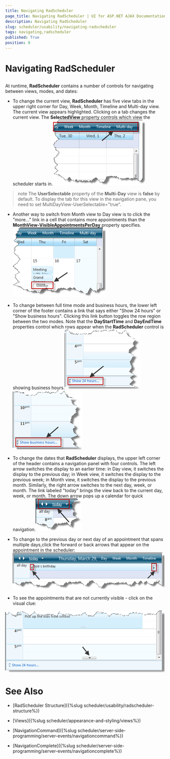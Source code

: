 ```yaml
---
title: Navigating RadScheduler
page_title: Navigating RadScheduler | UI for ASP.NET AJAX Documentation
description: Navigating RadScheduler
slug: scheduler/usability/navigating-radscheduler
tags: navigating,radscheduler
published: True
position: 0
---
```


# Navigating RadScheduler



## 

At runtime, __RadScheduler__ contains a number of controls for navigating between views, modes, and dates:

* To change the current view, __RadScheduler__ has five view tabs in the upper right corner for Day, Week, Month, Timeline and Multi-day view. The current view appears highlighted. Clicking on a tab changes the current view. The __SelectedView__ property controls which view the scheduler starts in.![navigating using the view type tabs](images/scheduler_navigationpanel_updated.png)

>note The __UserSelectable__ property of the __Multi-Day__ view is __false__ by default. To display the tab for this view in the navigation pane, you need to set MultiDayView-UserSelectable="true".
>


* Another way to switch from Month view to Day view is to click the "more..." link in a cell that contains more appointments than the __MonthView-VisibleAppointmentsPerDay__ property specifies.![Show More](images/scheduler_showmore.png)

* To change between full time mode and business hours, the lower left corner of the footer contains a link that says either "Show 24 hours" or "Show business hours". Clicking this link button toggles the row region between the two modes. Note that the __DayStartTime__ and __DayEndTime__ properties control which rows appear when the __RadScheduler__ control is showing business hours.![Footer Toggle](images/scheduler_footertoggle1.png)![Footer Toggle](images/scheduler_footertoggle.png)

* To change the dates that __RadScheduler__ displays, the upper left corner of the header contains a navigation panel with four controls. The left arrow switches the display to an earlier time: in Day view, it switches the display to the previous day; in Week view, it switches the display to the previous week; in Month view, it switches the display to the previous month. Similarly, the right arrow switches to the next day, week, or month. The link labeled "today" brings the view back to the current day, week, or month. The down arrow pops up a calendar for quick navigation.![navigating by changing the dates](images/scheduler_datecontrols_update.png)

* To change to the previous day or next day of an appointment that spans multiple days,click the forward or back arrows that appear on the appointment in the scheduler:![Multi-Day navigation buttons](images/scheduler_multidaynavbuttons.png)



* To see the appointments that are not currently visible - click on the visual clue:

![Visual Clue](images/scheduler_visual_clue.png)

# See Also

 * [RadScheduler Structure]({%slug scheduler/usability/radscheduler-structure%})

 * [Views]({%slug scheduler/appearance-and-styling/views%})

 * [NavigationCommand]({%slug scheduler/server-side-programming/server-events/navigationcommand%})

 * [NavigationComplete]({%slug scheduler/server-side-programming/server-events/navigationcomplete%})
